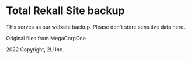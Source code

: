 # Total Rekall Site backup

This serves as our website backup. Please don't store sensitive data here.














Original files from MegaCorpOne

2022 Copyright, 2U Inc.
